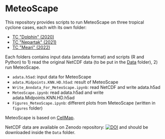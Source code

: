 # MeteoScape

This repository provides scripts to run MeteoScape on three tropical cyclone cases, each with its own folder:
- <a href="https://github.com/pascaloettli/MeteoScape/tree/main/Tropical%20Cyclone/2020-12.DOLPHIN">TC "Dolphin" (2020)</a>
- <a href="https://github.com/pascaloettli/MeteoScape/tree/main/Tropical%20Cyclone/2021-08.NEPARTAK">TC "Nepartak" (2021)</a>
- <a href="https://github.com/pascaloettli/MeteoScape/tree/main/Tropical%20Cyclone/2022-08.MEARI">TC "Meari" (2022)</a>

Each folders contains input data (anndata format) and scripts (R and Python) to 1) read the original NetCDF data (to be put in the <a href="https://github.com/pascaloettli/MeteoScape/tree/main/Tropical%20Cyclone/Data">Data</a> folder), 2) run MeteoScape.

- <code>adata.h5ad</code>: input data for MeteoScape
- <code>adata.Midpoints.KNN.HD.h5ad</code>: result of MeteoScape
- <code>Write_Anndata_For_MeteoScape.ipynb</code>: read NetCDF and write adata.h5ad
- <code>MeteoScape.ipynb</code>: read adata.h5ad and write adata.Midpoints.KNN.HD.h5ad
- <code>Figures_MeteoScape.ipynb</code>: different plots from MeteoScape (written in <code>figures</code> folder) 
  
MeteoScape is based on <a href="https://github.com/yusuke-imoto-lab/CellMap">CellMap</a>.

NetCDF data are available on Zenodo repository: <a href="https://doi.org/10.5281/zenodo.11064128"><img src="https://zenodo.org/badge/DOI/10.5281/zenodo.11064128.svg" alt="DOI"></a> and should be downloaded inside the <code>Data</code> folder.



